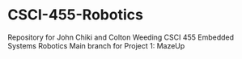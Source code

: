 # CSCI-455-Robotics
Repository for John Chiki and Colton Weeding CSCI 455 Embedded Systems Robotics
Main branch for Project 1: MazeUp
